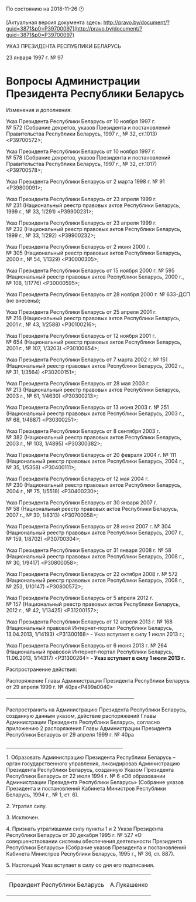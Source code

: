 По состоянию на 2018-11-26 &#x1F550;

[Актуальная версия документа здесь: http://pravo.by/document/?guid=3871&p0=P39700097](http://pravo.by/document/?guid=3871&p0=P39700097)

<p>УКАЗ ПРЕЗИДЕНТА РЕСПУБЛИКИ БЕЛАРУСЬ</p>
<p>23 января 1997 г. № 97</p>
<h1>Вопросы Администрации Президента Республики Беларусь</h1>
<p>Изменения и дополнения:</p>
<p>Указ Президента Республики Беларусь от 10 ноября 1997 г. № 572 (Собрание декретов, указов Президента и постановлений Правительства Республики Беларусь, 1997 г., № 32, ст.1013) &lt;P39700572&gt;;</p>
<p>Указ Президента Республики Беларусь от 10 ноября 1997 г. № 578 (Собрание декретов, указов Президента и постановлений Правительства Республики Беларусь, 1997 г., № 32, ст.1017) &lt;P39700578&gt;;</p>
<p>Указ Президента Республики Беларусь от 2 марта 1998 г. № 91 &lt;P39800091&gt;;</p>
<p>Указ Президента Республики Беларусь от 23 апреля 1999 г. № 231 (Национальный реестр правовых актов Республики Беларусь, 1999 г., № 33, 1/291) &lt;P39900231&gt;;</p>
<p>Указ Президента Республики Беларусь от 23 апреля 1999 г. № 232 (Национальный реестр правовых актов Республики Беларусь, 1999 г., № 33, 1/292) &lt;P39900232&gt;;</p>
<p>Указ Президента Республики Беларусь от 2 июня 2000 г. № 305 (Национальный реестр правовых актов Республики Беларусь, 2000 г., № 54, 1/1329) &lt;P30000305&gt;;</p>
<p>Указ Президента Республики Беларусь от 15 ноября 2000 г. № 595 (Национальный реестр правовых актов Республики Беларусь, 2000 г., № 108, 1/1776) &lt;P30000595&gt;;</p>
<p>Указ Президента Республики Беларусь от 28 ноября 2000 г. № 633-ДСП (не внесены);</p>
<p>Указ Президента Республики Беларусь от 25 апреля 2001 г. № 216 (Национальный реестр правовых актов Республики Беларусь, 2001 г., № 43, 1/2588) &lt;P30100216&gt;;</p>
<p>Указ Президента Республики Беларусь от 12 ноября 2001 г. № 654 (Национальный реестр правовых актов Республики Беларусь, 2001 г., № 107, 1/3203) &lt;P30100654&gt;;</p>
<p>Указ Президента Республики Беларусь от 7 марта 2002 г. № 151 (Национальный реестр правовых актов Республики Беларусь, 2002 г., № 31, 1/3564) &lt;P30200151&gt;;</p>
<p>Указ Президента Республики Беларусь от 28 мая 2003 г. № 213 (Национальный реестр правовых актов Республики Беларусь, 2003 г., № 61, 1/4630) &lt;P30300213&gt;;</p>
<p>Указ Президента Республики Беларусь от 13 июня 2003 г. № 251 (Национальный реестр правовых актов Республики Беларусь, 2003 г., № 68, 1/4687) &lt;P30300251&gt;;</p>
<p>Указ Президента Республики Беларусь от 8 сентября 2003 г. № 382 (Национальный реестр правовых актов Республики Беларусь, 2003 г., № 103, 1/4895) &lt;P30300382&gt;;</p>
<p>Указ Президента Республики Беларусь от 20 февраля 2004 г. № 111 (Национальный реестр правовых актов Республики Беларусь, 2004 г., № 35, 1/5358) &lt;P30400111&gt;;</p>
<p>Указ Президента Республики Беларусь от 12 мая 2004 г. № 230 (Национальный реестр правовых актов Республики Беларусь, 2004 г., № 75, 1/5518) &lt;P30400230&gt;;</p>
<p>Указ Президента Республики Беларусь от 30 января 2007 г. № 58 (Национальный реестр правовых актов Республики Беларусь, 2007 г., № 30, 1/8313) &lt;P30700058&gt;;</p>
<p>Указ Президента Республики Беларусь от 28 июня 2007 г. № 304 (Национальный реестр правовых актов Республики Беларусь, 2007 г., № 159, 1/8702) &lt;P30700304&gt;;</p>
<p>Указ Президента Республики Беларусь от 31 января 2008 г. № 58 (Национальный реестр правовых актов Республики Беларусь, 2008 г., № 30, 1/9417) &lt;P30800058&gt;;</p>
<p>Указ Президента Республики Беларусь от 22 октября 2008 г. № 572 (Национальный реестр правовых актов Республики Беларусь, 2008 г., № 253, 1/10147) &lt;P30800572&gt;;</p>
<p>Указ Президента Республики Беларусь от 5 апреля 2012 г. № 157 (Национальный реестр правовых актов Республики Беларусь, 2012 г., № 42, 1/13425) &lt;P31200157&gt;;</p>
<p>Указ Президента Республики Беларусь от 12 апреля 2013 г. № 168 (Национальный правовой Интернет-портал Республики Беларусь, 13.04.2013, 1/14193) &lt;P31300168&gt; - Указ вступает в силу 1 июля 2013 г.;</p>
<p>Указ Президента Республики Беларусь от 6 июня 2013 г. № 264 (Национальный правовой Интернет-портал Республики Беларусь, 11.06.2013, 1/14317) &lt;P31300264&gt; <b>- Указ вступает в силу 1 июля 2013 г.</b></p>
<p></p>
<p></p>
<p>Распространение действия:</p>
<p>Распоряжение Главы Администрации Президента Республики Беларусь от 29 апреля 1999 г. № 40ра&lt;P499a0040&gt;</p>
<p></p>
<p>—————————————————————————</p>
<p>Распространить на Администрацию Президента Республики Беларусь, созданную данным указом, действие распоряжений Главы Администрации Президента Республики Беларусь, согласно приложению 2 распоряжения Главы Администрации Президента Республики Беларусь от 29 апреля 1999 г. № 40ра</p>
<p>__________________________________________________</p>
<p></p>
<p></p>
<p>1. Образовать Администрацию Президента Республики Беларусь – орган государственного управления, ликвидировав Администрацию Президента Республики Беларусь, созданную Указом Президента Республики Беларусь от 22 июля 1994 г. № 6 «Об образовании Администрации Президента Республики Беларусь» (Собрание указов Президента и постановлений Кабинета Министров Республики Беларусь, 1994 г., № 1, ст. 6).</p>
<p>2. Утратил силу.</p>
<p>3. Исключен.</p>
<p>4. Признать утратившими силу пункты 1 и 2 Указа Президента Республики Беларусь от 30 декабря 1995 г. № 527 «О совершенствовании системы обеспечения деятельности Президента Республики Беларусь» (Собрание указов Президента и постановлений Кабинета Министров Республики Беларусь, 1995 г., № 36, ст. 887).</p>
<p>5. Настоящий Указ вступает в силу со дня его подписания.</p>
<p></p>
<table><tr>
<td><p>Президент Республики Беларусь</p></td>
<td><p>А.Лукашенко</p></td>
</tr></table>
<p></p>
<p></p>